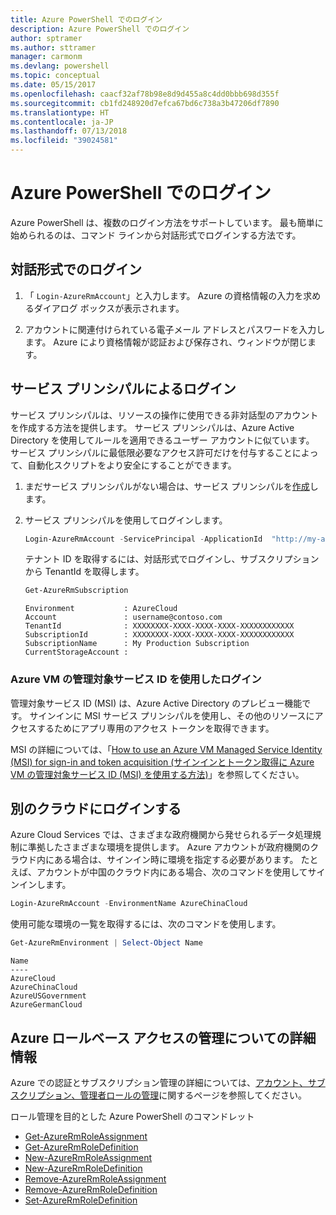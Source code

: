 ```yaml
---
title: Azure PowerShell でのログイン
description: Azure PowerShell でのログイン
author: sptramer
ms.author: sttramer
manager: carmonm
ms.devlang: powershell
ms.topic: conceptual
ms.date: 05/15/2017
ms.openlocfilehash: caacf32af78b98e8d9d455a8c4dd0bbb698d355f
ms.sourcegitcommit: cb1fd248920d7efca67bd6c738a3b47206df7890
ms.translationtype: HT
ms.contentlocale: ja-JP
ms.lasthandoff: 07/13/2018
ms.locfileid: "39024581"
---
```

# <a name="log-in-with-azure-powershell"></a>Azure PowerShell でのログイン

Azure PowerShell は、複数のログイン方法をサポートしています。 最も簡単に始められるのは、コマンド ラインから対話形式でログインする方法です。

## <a name="interactive-log-in"></a>対話形式でのログイン

1. 「 `Login-AzureRmAccount`」と入力します。 Azure の資格情報の入力を求めるダイアログ ボックスが表示されます。

2. アカウントに関連付けられている電子メール アドレスとパスワードを入力します。 Azure により資格情報が認証および保存され、ウィンドウが閉じます。

## <a name="log-in-with-a-service-principal"></a>サービス プリンシパルによるログイン

サービス プリンシパルは、リソースの操作に使用できる非対話型のアカウントを作成する方法を提供します。 サービス プリンシパルは、Azure Active Directory を使用してルールを適用できるユーザー アカウントに似ています。 サービス プリンシパルに最低限必要なアクセス許可だけを付与することによって、自動化スクリプトをより安全にすることができます。

1. まだサービス プリンシパルがない場合は、サービス プリンシパルを[作成](create-azure-service-principal-azureps.md)します。

2. サービス プリンシパルを使用してログインします。

    ```powershell
    Login-AzureRmAccount -ServicePrincipal -ApplicationId  "http://my-app" -Credential $pscredential -TenantId $tenantid
    ```

    テナント ID を取得するには、対話形式でログインし、サブスクリプションから TenantId を取得します。

    ```powershell
    Get-AzureRmSubscription
    ```

    ```output
    Environment           : AzureCloud
    Account               : username@contoso.com
    TenantId              : XXXXXXXX-XXXX-XXXX-XXXX-XXXXXXXXXXXX
    SubscriptionId        : XXXXXXXX-XXXX-XXXX-XXXX-XXXXXXXXXXXX
    SubscriptionName      : My Production Subscription
    CurrentStorageAccount :
    ```

### <a name="log-in-using-an-azure-vm-managed-service-identity"></a>Azure VM の管理対象サービス ID を使用したログイン

管理対象サービス ID (MSI) は、Azure Active Directory のプレビュー機能です。 サインインに MSI サービス プリンシパルを使用し、その他のリソースにアクセスするためにアプリ専用のアクセス トークンを取得できます。

MSI の詳細については、「[How to use an Azure VM Managed Service Identity (MSI) for sign-in and token acquisition (サインインとトークン取得に Azure VM の管理対象サービス ID (MSI) を使用する方法)](/azure/active-directory/msi-how-to-get-access-token-using-msi)」を参照してください。

## <a name="log-in-to-another-cloud"></a>別のクラウドにログインする

Azure Cloud Services では、さまざまな政府機関から発せられるデータ処理規制に準拠したさまざまな環境を提供します。 Azure アカウントが政府機関のクラウド内にある場合は、サインイン時に環境を指定する必要があります。 たとえば、アカウントが中国のクラウド内にある場合、次のコマンドを使用してサインインします。

```powershell
Login-AzureRmAccount -EnvironmentName AzureChinaCloud
```

使用可能な環境の一覧を取得するには、次のコマンドを使用します。

```powershell
Get-AzureRmEnvironment | Select-Object Name
```

```output
Name
----
AzureCloud
AzureChinaCloud
AzureUSGovernment
AzureGermanCloud
```

## <a name="learn-more-about-managing-azure-role-based-access"></a>Azure ロールベース アクセスの管理についての詳細情報

Azure での認証とサブスクリプション管理の詳細については、[アカウント、サブスクリプション、管理者ロールの管理](/azure/active-directory/role-based-access-control-configure)に関するページを参照してください。

ロール管理を目的とした Azure PowerShell のコマンドレット

* [Get-AzureRmRoleAssignment](/powershell/module/AzureRM.Resources/Get-AzureRmRoleAssignment)
* [Get-AzureRmRoleDefinition](/powershell/module/AzureRM.Resources/Get-AzureRmRoleDefinition)
* [New-AzureRmRoleAssignment](/powershell/module/AzureRM.Resources/New-AzureRmRoleAssignment)
* [New-AzureRmRoleDefinition](/powershell/module/AzureRM.Resources/New-AzureRmRoleDefinition)
* [Remove-AzureRmRoleAssignment](/powershell/module/AzureRM.Resources/Remove-AzureRmRoleAssignment)
* [Remove-AzureRmRoleDefinition](/powershell/module/AzureRM.Resources/Remove-AzureRmRoleDefinition)
* [Set-AzureRmRoleDefinition](/powershell/moduel/AzureRM.Resources/Set-AzureRmRoleDefinition)
